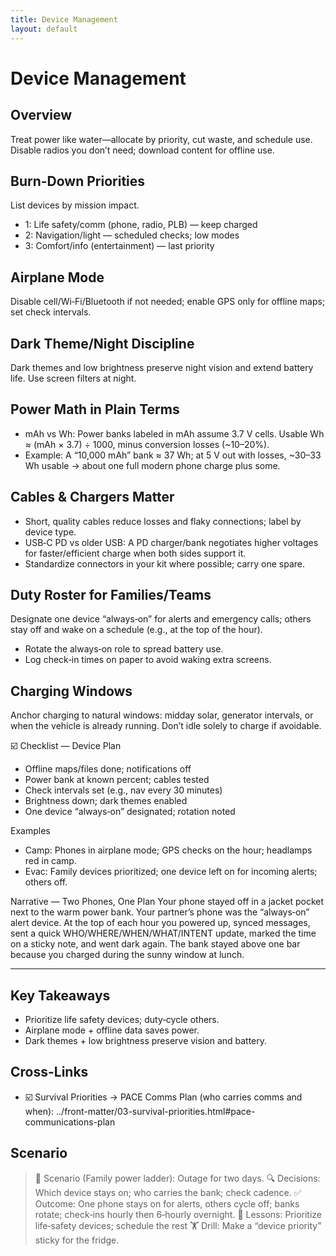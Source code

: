 ```yaml
---
title: Device Management
layout: default
---
```


# Device Management

## Overview
Treat power like water—allocate by priority, cut waste, and schedule use. Disable radios you don’t need; download content for offline use.

## Burn-Down Priorities
List devices by mission impact.

- 1: Life safety/comm (phone, radio, PLB) — keep charged
- 2: Navigation/light — scheduled checks; low modes
- 3: Comfort/info (entertainment) — last priority

## Airplane Mode
Disable cell/Wi‑Fi/Bluetooth if not needed; enable GPS only for offline maps; set check intervals.

## Dark Theme/Night Discipline
Dark themes and low brightness preserve night vision and extend battery life. Use screen filters at night.

## Power Math in Plain Terms
- mAh vs Wh: Power banks labeled in mAh assume 3.7 V cells. Usable Wh ≈ (mAh × 3.7) ÷ 1000, minus conversion losses (~10–20%).
- Example: A “10,000 mAh” bank ≈ 37 Wh; at 5 V out with losses, ~30–33 Wh usable → about one full modern phone charge plus some.

## Cables & Chargers Matter
- Short, quality cables reduce losses and flaky connections; label by device type.
- USB‑C PD vs older USB: A PD charger/bank negotiates higher voltages for faster/efficient charge when both sides support it.
- Standardize connectors in your kit where possible; carry one spare.

## Duty Roster for Families/Teams
Designate one device “always‑on” for alerts and emergency calls; others stay off and wake on a schedule (e.g., at the top of the hour).

- Rotate the always‑on role to spread battery use.
- Log check‑in times on paper to avoid waking extra screens.

## Charging Windows
Anchor charging to natural windows: midday solar, generator intervals, or when the vehicle is already running. Don’t idle solely to charge if avoidable.

☑️ Checklist — Device Plan
- Offline maps/files done; notifications off
- Power bank at known percent; cables tested
- Check intervals set (e.g., nav every 30 minutes)
- Brightness down; dark themes enabled
- One device “always‑on” designated; rotation noted

Examples
- Camp: Phones in airplane mode; GPS checks on the hour; headlamps red in camp.
- Evac: Family devices prioritized; one device left on for incoming alerts; others off.

Narrative — Two Phones, One Plan
Your phone stayed off in a jacket pocket next to the warm power bank. Your partner’s phone was the “always‑on” alert device. At the top of each hour you powered up, synced messages, sent a quick WHO/WHERE/WHEN/WHAT/INTENT update, marked the time on a sticky note, and went dark again. The bank stayed above one bar because you charged during the sunny window at lunch.

---

## Key Takeaways
- Prioritize life safety devices; duty‑cycle others.
- Airplane mode + offline data saves power.
- Dark themes + low brightness preserve vision and battery.

## Cross-Links
- ☑️ Survival Priorities → PACE Comms Plan (who carries comms and when): ../front-matter/03-survival-priorities.html#pace-communications-plan

## Scenario

> 🧭 Scenario (Family power ladder): Outage for two days.
> 🔍 Decisions: Which device stays on; who carries the bank; check cadence.
> ✅ Outcome: One phone stays on for alerts, others cycle off; banks rotate; check‑ins hourly then 6‑hourly overnight.
> 🧠 Lessons: Prioritize life‑safety devices; schedule the rest
> 🏋️ Drill: Make a “device priority” sticky for the fridge.
